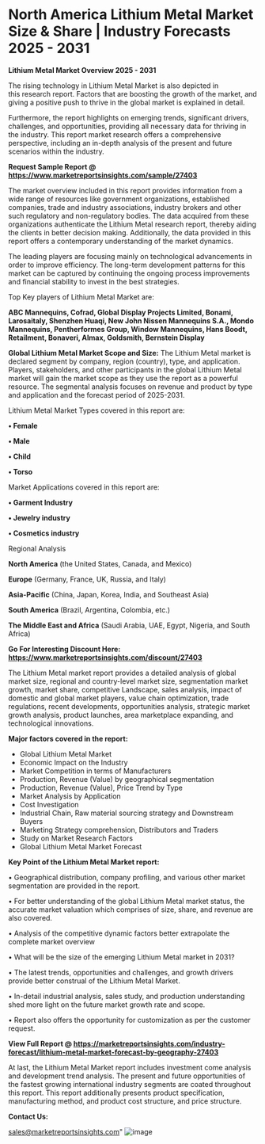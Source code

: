 # North America Lithium Metal Market Size & Share | Industry Forecasts 2025 - 2031

<Strong> Lithium Metal Market Overview 2025 - 2031</strong>

The rising technology in Lithium Metal Market is also depicted in this research report. Factors that are boosting the growth of the market, and giving a positive push to thrive in the global market is explained in detail.

Furthermore, the report highlights on emerging trends, significant drivers, challenges, and opportunities, providing all necessary data for thriving in the industry. This report market research offers a comprehensive perspective, including an in-depth analysis of the present and future scenarios within the industry.

<strong>Request Sample Report @ <a href=https://www.marketreportsinsights.com/sample/27403>https://www.marketreportsinsights.com/sample/27403</a></strong>

The market overview included in this report provides information from a wide range of resources like government organizations, established companies, trade and industry associations, industry brokers and other such regulatory and non-regulatory bodies. The data acquired from these organizations authenticate the Lithium Metal research report, thereby aiding the clients in better decision making. Additionally, the data provided in this report offers a contemporary understanding of the market dynamics.

The leading players are focusing mainly on technological advancements in order to improve efficiency. The long-term development patterns for this market can be captured by continuing the ongoing process improvements and financial stability to invest in the best strategies.

Top Key players of Lithium Metal Market are:

<strong>ABC Mannequins, Cofrad, Global Display Projects Limited, Bonami, Larosaitaly, Shenzhen Huaqi, New John Nissen Mannequins S.A., Mondo Mannequins, Pentherformes Group, Window Mannequins, Hans Boodt, Retailment, Bonaveri, Almax, Goldsmith, Bernstein Display</strong>

<strong><b>Global Lithium Metal Market Scope and Size:</b></strong>
The Lithium Metal market is declared segment by company, region (country), type, and application. Players, stakeholders, and other participants in the global Lithium Metal market will gain the market scope as they use the report as a powerful resource. The segmental analysis focuses on revenue and product by type and application and the forecast period of 2025-2031.

Lithium Metal Market Types covered in this report are:

<strong>• Female

• Male

• Child

• Torso</strong>

Market Applications covered in this report are:

<strong>• Garment Industry

• Jewelry industry

• Cosmetics industry</strong> 

Regional Analysis

<strong>North America</strong> (the United States, Canada, and Mexico)

<strong>Europe</strong> (Germany, France, UK, Russia, and Italy)

<strong>Asia-Pacific</strong> (China, Japan, Korea, India, and Southeast Asia)

<strong>South America</strong> (Brazil, Argentina, Colombia, etc.)

<strong>The Middle East and Africa</strong> (Saudi Arabia, UAE, Egypt, Nigeria, and South Africa)

<strong>Go For Interesting Discount Here: <a href=https://www.marketreportsinsights.com/discount/27403>https://www.marketreportsinsights.com/discount/27403</a></strong>

The Lithium Metal market report provides a detailed analysis of global market size, regional and country-level market size, segmentation market growth, market share, competitive Landscape, sales analysis, impact of domestic and global market players, value chain optimization, trade regulations, recent developments, opportunities analysis, strategic market growth analysis, product launches, area marketplace expanding, and technological innovations.

<strong><b>Major factors covered in the report:</b></strong>
<ul>
  <li>Global Lithium Metal Market </li>
  <li>Economic Impact on the Industry</li>
  <li>Market Competition in terms of Manufacturers</li>
  <li>Production, Revenue (Value) by geographical segmentation</li>
  <li>Production, Revenue (Value), Price Trend by Type</li>
  <li>Market Analysis by Application</li>
  <li>Cost Investigation</li>
  <li>Industrial Chain, Raw material sourcing strategy and Downstream Buyers</li>
  <li>Marketing Strategy comprehension, Distributors and Traders</li>
  <li>Study on Market Research Factors</li>
  <li>Global Lithium Metal Market Forecast</li>
</ul>

<strong><b>Key Point of the Lithium Metal Market report:</b></strong>

• Geographical distribution, company profiling, and various other market segmentation are provided in the report.

• For better understanding of the global Lithium Metal market status, the accurate market valuation which comprises of size, share, and revenue are also covered.

• Analysis of the competitive dynamic factors better extrapolate the complete market overview

• What will be the size of the emerging Lithium Metal market in 2031?

• The latest trends, opportunities and challenges, and growth drivers provide better construal of the Lithium Metal Market.

• In-detail industrial analysis, sales study, and production understanding shed more light on the future market growth rate and scope.

• Report also offers the opportunity for customization as per the customer request.

<strong><b>View Full Report @ <a href=https://marketreportsinsights.com/industry-forecast/lithium-metal-market-forecast-by-geography-27403>https://marketreportsinsights.com/industry-forecast/lithium-metal-market-forecast-by-geography-27403</a></b></strong>


At last, the Lithium Metal Market report includes investment come analysis and development trend analysis. The present and future opportunities of the fastest growing international industry segments are coated throughout this report. This report additionally presents product specification, manufacturing method, and product cost structure, and price structure.

<strong>Contact Us:</strong>

sales@marketreportsinsights.com"
![image](https://github.com/user-attachments/assets/bfd34eba-9460-4826-bdae-7e6a84d3c1c4)
